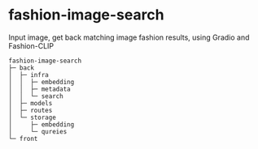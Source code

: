 # fashion-image-search
Input image, get back matching image fashion results, using Gradio and Fashion-CLIP

```
fashion-image-search
├─ back
│  ├─ infra
│  │  ├─ embedding
│  │  ├─ metadata
│  │  └─ search
│  ├─ models
│  ├─ routes
│  └─ storage
│     ├─ embedding
│     └─ qureies
└─ front

```